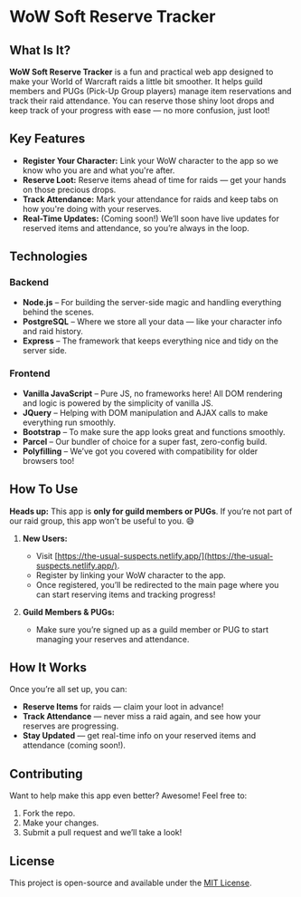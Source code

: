 
# WoW Soft Reserve Tracker

## What Is It?

**WoW Soft Reserve Tracker** is a fun and practical web app designed to make your World of Warcraft raids a little bit smoother. It helps guild members and PUGs (Pick-Up Group players) manage item reservations and track their raid attendance. You can reserve those shiny loot drops and keep track of your progress with ease — no more confusion, just loot!

## Key Features

- **Register Your Character:** Link your WoW character to the app so we know who you are and what you're after.
- **Reserve Loot:** Reserve items ahead of time for raids — get your hands on those precious drops.
- **Track Attendance:** Mark your attendance for raids and keep tabs on how you're doing with your reserves.
- **Real-Time Updates:** (Coming soon!) We’ll soon have live updates for reserved items and attendance, so you’re always in the loop.

## Technologies

### Backend
- **Node.js** – For building the server-side magic and handling everything behind the scenes.
- **PostgreSQL** – Where we store all your data — like your character info and raid history.
- **Express** – The framework that keeps everything nice and tidy on the server side.

### Frontend
- **Vanilla JavaScript** – Pure JS, no frameworks here! All DOM rendering and logic is powered by the simplicity of vanilla JS.
- **JQuery** – Helping with DOM manipulation and AJAX calls to make everything run smoothly.
- **Bootstrap** – To make sure the app looks great and functions smoothly.
- **Parcel** – Our bundler of choice for a super fast, zero-config build.
- **Polyfilling** – We’ve got you covered with compatibility for older browsers too!

## How To Use

**Heads up:** This app is **only for guild members or PUGs**. If you’re not part of our raid group, this app won’t be useful to you. 😅

1. **New Users:**
   - Visit [https://the-usual-suspects.netlify.app/](https://the-usual-suspects.netlify.app/).
   - Register by linking your WoW character to the app.
   - Once registered, you’ll be redirected to the main page where you can start reserving items and tracking progress!

2. **Guild Members & PUGs:** 
   - Make sure you’re signed up as a guild member or PUG to start managing your reserves and attendance.

## How It Works

Once you’re all set up, you can:
- **Reserve Items** for raids — claim your loot in advance!
- **Track Attendance** — never miss a raid again, and see how your reserves are progressing.
- **Stay Updated** — get real-time info on your reserved items and attendance (coming soon!).

## Contributing

Want to help make this app even better? Awesome! Feel free to:
1. Fork the repo.
2. Make your changes.
3. Submit a pull request and we’ll take a look!

## License

This project is open-source and available under the [MIT License](LICENSE).

